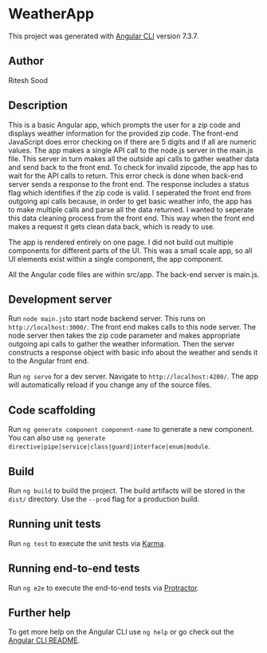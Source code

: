 # WeatherApp

This project was generated with [Angular CLI](https://github.com/angular/angular-cli) version 7.3.7.

## Author

Ritesh Sood

## Description

This is a basic Angular app, which prompts the user for a zip code and displays weather information for the provided zip code.
The front-end JavaScript does error checking on if there are 5 digits and if all are numeric values. The app makes a single API call to the node.js server in the main.js file. This server in turn makes all the outside api calls to gather weather data and send back to the front end. To check for invalid zipcode, the app has to wait for the API calls to return. This error check is done when back-end server sends a response to the front end. The response includes a status flag which identifies if the zip code is valid. I seperated the front end from outgoing api calls because, in order to get basic weather info, the app has to make multiple calls and parse all the data returned. I wanted to seperate this data cleaning process from the front end. This way when the front end makes a request it gets clean data back, which is ready to use.

The app is rendered entirely on one page. I did not build out multiple components for different parts of the UI. This was a small scale app, so all UI elements exist within a single component, the app component.

All the Angular code files are within src/app.
The back-end server is main.js.

## Development server

Run `node main.js`to start node backend server. This runs on `http://localhost:3000/`. The front end makes calls to this node server. The node server then takes the zip code parameter and makes appropriate outgoing api calls to gather the weather information. Then the server constructs a response object with basic info about the weather and sends it to the Angular front end.

Run `ng serve` for a dev server. Navigate to `http://localhost:4200/`. The app will automatically reload if you change any of the source files.


## Code scaffolding

Run `ng generate component component-name` to generate a new component. You can also use `ng generate directive|pipe|service|class|guard|interface|enum|module`.

## Build

Run `ng build` to build the project. The build artifacts will be stored in the `dist/` directory. Use the `--prod` flag for a production build.

## Running unit tests

Run `ng test` to execute the unit tests via [Karma](https://karma-runner.github.io).

## Running end-to-end tests

Run `ng e2e` to execute the end-to-end tests via [Protractor](http://www.protractortest.org/).

## Further help

To get more help on the Angular CLI use `ng help` or go check out the [Angular CLI README](https://github.com/angular/angular-cli/blob/master/README.md).
